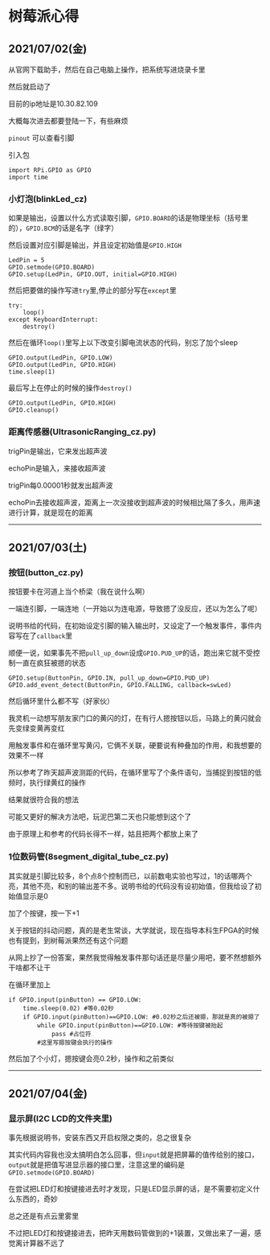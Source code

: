 # 树莓派心得

## 2021/07/02(金)

从官网下载助手，然后在自己电脑上操作，把系统写进烧录卡里

然后就启动了

目前的ip地址是10.30.82.109

大概每次进去都要登陆一下，有些麻烦

``` pinout ``` 可以查看引脚

引入包

```
import RPi.GPIO as GPIO
import time
```

### 小灯泡(blinkLed_cz)

如果是输出，设置以什么方式读取引脚，```GPIO.BOARD```的话是物理坐标（括号里的），```GPIO.BCM```的话是名字（绿字）

然后设置对应引脚是输出，并且设定初始值是```GPIO.HIGH```

```
LedPin = 5
GPIO.setmode(GPIO.BOARD)
GPIO.setup(LedPin, GPIO.OUT, initial=GPIO.HIGH)
```

然后把要做的操作写进```try```里,停止的部分写在```except```里

```
try:
    loop()
except KeyboardInterrupt:
    destroy()
```

然后在循环```loop()```里写上以下改变引脚电流状态的代码，别忘了加个sleep
```
GPIO.output(LedPin, GPIO.LOW)
GPIO.output(LedPin, GPIO.HIGH)
time.sleep(1)
```

最后写上在停止的时候的操作```destroy()```

```
GPIO.output(LedPin, GPIO.HIGH)
GPIO.cleanup() 
```
### 距离传感器(UltrasonicRanging_cz.py)

trigPin是输出，它来发出超声波

echoPin是输入，来接收超声波

trigPin每0.00001秒就发出超声波

echoPin去接收超声波，距离上一次没接收到超声波的时候相比隔了多久，用声速进行计算，就是现在的距离

----------


## 2021/07/03(土)

### 按钮(button_cz.py)

按钮要卡在河道上当个桥梁（我在说什么啊）

一端连引脚，一端连地（一开始以为连电源，导致摁了没反应，还以为怎么了呢）

说明书给的代码，在初始设定引脚的输入输出时，又设定了一个触发事件，事件内容写在了```callback```里

顺便一说，如果事先不把```pull_up_down```设成```GPIO.PUD_UP```的话，跑出来它就不受控制一直在疯狂被摁的状态

```
GPIO.setup(ButtonPin, GPIO.IN, pull_up_down=GPIO.PUD_UP)
GPIO.add_event_detect(ButtonPin, GPIO.FALLING, callback=swLed)
```

然后循环里什么都不写（好家伙）

我灵机一动想写朋友家门口的黄闪的灯，在有行人摁按钮以后，马路上的黄闪就会先变绿变黄再变红

用触发事件和在循环里写黄闪，它俩不关联，硬要说有种叠加的作用，和我想要的效果不一样

所以参考了昨天超声波测距的代码，在循环里写了个条件语句，当捕捉到按钮的低频时，执行绿黄红的操作

结果就很符合我的想法

可能又更好的解决方法吧，玩泥巴第二天也只能想到这个了

由于原理上和参考的代码长得不一样，姑且把两个都放上来了


### 1位数码管(8segment_digital_tube_cz.py)

其实就是引脚比较多，8个点8个控制而已，以前数电实验也写过，1的话哪两个亮，其他不亮，和别的输出差不多。说明书给的代码没有设初始值，但我给设了初始值显示是0

加了个按键，按一下+1

关于按钮的抖动问题，真的是老生常谈，大学就说，现在指导本科生FPGA的时候也有提到，到树莓派果然还有这个问题

从网上抄了一份答案，果然我觉得触发事件那句话还是尽量少用吧，要不然想额外干啥都不让干

在循环里加上
```
if GPIO.input(pinButton) == GPIO.LOW:
	time.sleep(0.02) #等0.02秒
	if GPIO.input(pinButton)==GPIO.LOW: #0.02秒之后还被摁，那就是真的被摁了
		while GPIO.input(pinButton)==GPIO.LOW: #等待按键被抬起
			pass #占位符
		#这里写摁按键会执行的操作
```


然后加了个小灯，摁按键会亮0.2秒，操作和之前类似

-------

## 2021/07/04(金)

### 显示屏(I2C LCD的文件夹里)

事先根据说明书，安装东西又开启权限之类的，总之很复杂

其实代码内容我也没太搞明白怎么回事，但```input```就是把屏幕的值传给别的接口，```output```就是把值写进显示器的接口里，注意这里的编码是```GPIO.setmode(GPIO.BOARD)```

在尝试把LED灯和按键接进去时才发现，只是LED显示屏的话，是不需要初定义什么东西的，奇妙

总之还是有点云里雾里

不过把LED灯和按键接进去，把昨天用数码管做到的+1装置，又做出来了一遍，感觉离计算器不远了

